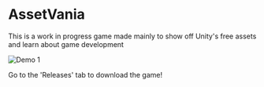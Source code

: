 # AssetVania
This is a work in progress game made mainly to show off Unity's free assets and learn about game development

![Demo 1](AssetVania1.gif)

Go to the 'Releases' tab to download the game!
